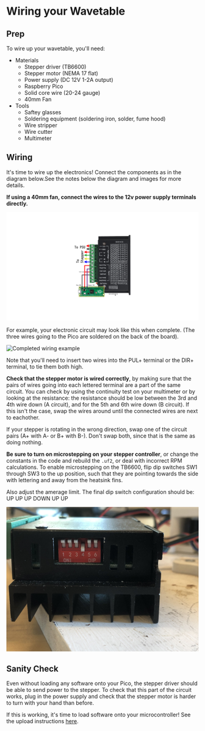 # Wiring your Wavetable

## Prep

To wire up your wavetable, you'll need:
- Materials
    - Stepper driver (TB6600)
    - Stepper motor (NEMA 17 flat)
    - Power supply (DC 12V 1-2A output)
    - Raspberry Pico 
    - Solid core wire (20-24 gauge)
    - 40mm Fan
- Tools
    - Saftey glasses
    - Soldering equipment (soldering iron, solder, fume hood)
    - Wire stripper
    - Wire cutter
    - Multimeter

## Wiring

It's time to wire up the electronics! Connect the components as in the diagram below.See the notes below the diagram and images for more details. 

**If using a 40mm fan, connect the wires to the 12v power supply terminals directly.**

![Wiring diagram](https://github.com/Exr0nProjects/wavetable_pico/blob/main/materials/wiring_diagram_streamlined.png?raw=true)

For example, your electronic circuit may look like this when complete. (The three wires going to the Pico are soldered on the back of the board).

![Completed wiring example](https://github.com/Exr0nProjects/wavetable_pico/blob/main/materials/wobbles_wiring_no_estop.png?raw=true)

Note that you'll need to insert two wires into the PUL+ terminal or the DIR+ terminal, to tie them both high.

**Check that the stepper motor is wired correctly**, by making sure that the pairs of wires going into each lettered terminal are a part of the same circuit. You can check by using the continuity test on your multimeter or by looking at the resistance: the resistance should be low between the 3rd and 4th wire down (A circuit), and for the 5th and 6th wire down (B circuit). If this isn't the case, swap the wires around until the connected wires are next to eachother. 

If your stepper is rotating in the wrong direction, swap one of the circuit pairs (A+ with A- or B+ with B-). Don't swap both, since that is the same as doing nothing.

**Be sure to turn on microstepping on your stepper controller**, or change the constants in the code and rebuild the `.uf2`, or deal with incorrect RPM calculations. To enable microstepping on the TB6600, flip dip switches SW1 through SW3 to the up position, such that they are pointing towards the side with lettering and away from the heatsink fins.

Also adjust the amerage limit. The final dip switch configuration should be: UP UP UP DOWN UP UP

![DIP Switches](https://github.com/Exr0nProjects/wavetable_pico/blob/main/materials/dip_switches.jpg?raw=true)

## Sanity Check

Even without loading any software onto your Pico, the stepper driver should be able to send power to the stepper. To check that this part of the circuit works, plug in the power supply and check that the stepper motor is harder to turn with your hand than before.

If this is working, it's time to load software onto your microcontroller! See the upload instructions [here](https://github.com/Exr0nProjects/wavetable_pico#setup).

